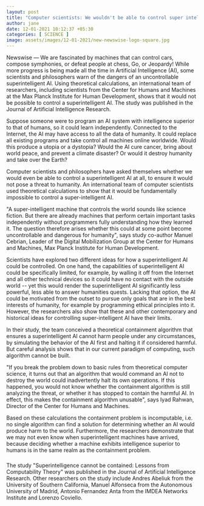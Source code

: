 ```yaml
---
layout: post
title: "Computer scientists: We wouldn't be able to control super intelligent machines"
author: jane 
date: 12-01-2021 10:12:37 +05:30 
categories: [ SCIENCE ] 
image: assets/images/12-01-2021/new-newswise-logo-square.jpg
---
```

Newswise — We are fascinated by machines that can control cars, compose symphonies, or defeat people at chess, Go, or Jeopardy! While more progress is being made all the time in Artificial Intelligence (AI), some scientists and philosophers warn of the dangers of an uncontrollable superintelligent AI. Using theoretical calculations, an international team of researchers, including scientists from the Center for Humans and Machines at the Max Planck Institute for Human Development, shows that it would not be possible to control a superintelligent AI. The study was published in the Journal of Artificial Intelligence Research.

Suppose someone were to program an AI system with intelligence superior to that of humans, so it could learn independently. Connected to the Internet, the AI may have access to all the data of humanity. It could replace all existing programs and take control all machines online worldwide. Would this produce a utopia or a dystopia? Would the AI cure cancer, bring about world peace, and prevent a climate disaster? Or would it destroy humanity and take over the Earth?

Computer scientists and philosophers have asked themselves whether we would even be able to control a superintelligent AI at all, to ensure it would not pose a threat to humanity. An international team of computer scientists used theoretical calculations to show that it would be fundamentally impossible to control a super-intelligent AI.

"A super-intelligent machine that controls the world sounds like science fiction. But there are already machines that perform certain important tasks independently without programmers fully understanding how they learned it. The question therefore arises whether this could at some point become uncontrollable and dangerous for humanity", says study co-author Manuel Cebrian, Leader of the Digital Mobilization Group at the Center for Humans and Machines, Max Planck Institute for Human Development.

Scientists have explored two different ideas for how a superintelligent AI could be controlled. On one hand, the capabilities of superintelligent AI could be specifically limited, for example, by walling it off from the Internet and all other technical devices so it could have no contact with the outside world -- yet this would render the superintelligent AI significantly less powerful, less able to answer humanities quests. Lacking that option, the AI could be motivated from the outset to pursue only goals that are in the best interests of humanity, for example by programming ethical principles into it. However, the researchers also show that these and other contemporary and historical ideas for controlling super-intelligent AI have their limits.

In their study, the team conceived a theoretical containment algorithm that ensures a superintelligent AI cannot harm people under any circumstances, by simulating the behavior of the AI first and halting it if considered harmful. But careful analysis shows that in our current paradigm of computing, such algorithm cannot be built.

"If you break the problem down to basic rules from theoretical computer science, it turns out that an algorithm that would command an AI not to destroy the world could inadvertently halt its own operations. If this happened, you would not know whether the containment algorithm is still analyzing the threat, or whether it has stopped to contain the harmful AI. In effect, this makes the containment algorithm unusable", says Iyad Rahwan, Director of the Center for Humans and Machines.

Based on these calculations the containment problem is incomputable, i.e. no single algorithm can find a solution for determining whether an AI would produce harm to the world. Furthermore, the researchers demonstrate that we may not even know when superintelligent machines have arrived, because deciding whether a machine exhibits intelligence superior to humans is in the same realm as the containment problem.

###

The study "Superintelligence cannot be contained: Lessons from Computability Theory" was published in the Journal of Artificial Intelligence Research. Other researchers on the study include Andres Abeliuk from the University of Southern California, Manuel Alfonseca from the Autonomous University of Madrid, Antonio Fernandez Anta from the IMDEA Networks Institute and Lorenzo Coviello.